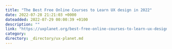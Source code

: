 ```yaml
---
title: "The Best Free Online Courses to Learn UX design in 2022"
date: 2022-07-28 21:21:03 +0000
dateadded: 2022-07-29 00:00:39 +0100
description: ""
link: "https://uxplanet.org/best-free-online-courses-to-learn-ux-design-f08213ec3c01?source=rss----819cc2aaeee0---4"
category:
directory: _directory/ux-planet.md
---
```

